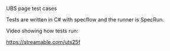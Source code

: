 UBS page test cases

Tests are written in C# with specflow and the runner is SpecRun.

Video showing how tests run:

https://streamable.com/uts25f

